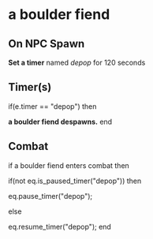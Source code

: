 # a boulder fiend
## On NPC Spawn

**Set a timer** named *depop* for 120 seconds
## Timer(s)

if(e.timer == "depop") then


**a boulder fiend despawns.**
end

## Combat

if a boulder fiend enters combat  then


if(not eq.is_paused_timer("depop")) then



eq.pause_timer("depop");


else


eq.resume_timer("depop");
end
